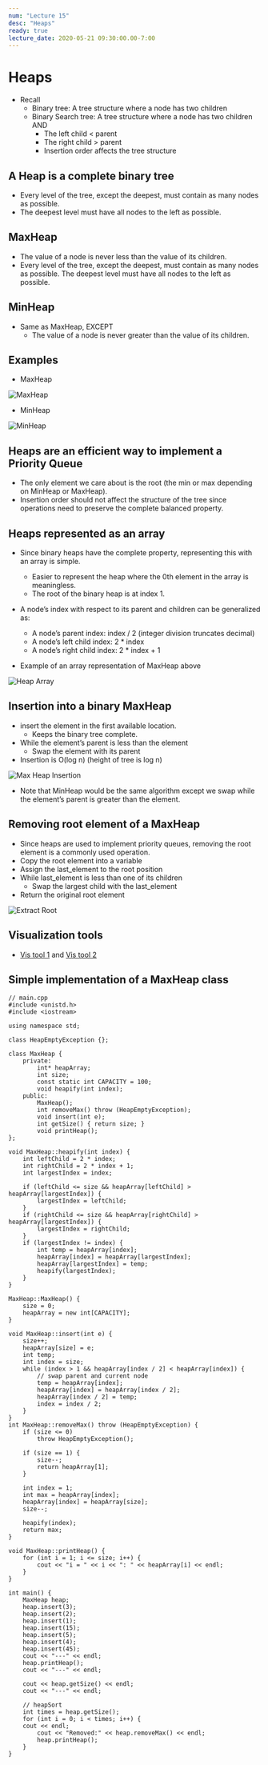 ```yaml
---
num: "Lecture 15"
desc: "Heaps"
ready: true
lecture_date: 2020-05-21 09:30:00.00-7:00
---
```



# Heaps

* Recall
    * Binary tree: A tree structure where a node has two children
    * Binary Search tree: A tree structure where a node has two children AND
        * The left child < parent
        * The right child > parent
        * Insertion order affects the tree structure

## A Heap is a <b>complete</b> binary tree
* Every level of the tree, except the deepest, must contain as many nodes as possible.
* The deepest level must have all nodes to the left as possible.

## MaxHeap
* The value of a node is never less than the value of its children.
* Every level of the tree, except the deepest, must contain as many nodes as possible. The deepest level must have all nodes to the left as possible.

## MinHeap
* Same as MaxHeap, EXCEPT
    * The value of a node is never greater than the value of its children.

## Examples
* MaxHeap

![MaxHeap](MaxHeap.png)

* MinHeap

![MinHeap](MinHeap.png)

## Heaps are an efficient way to implement a Priority Queue
* The only element we care about is the root (the min or max depending on MinHeap or MaxHeap).
* Insertion order should not affect the structure of the tree since operations need to preserve the complete balanced property.

## Heaps represented as an array
* Since binary heaps have the complete property, representing this with an array is simple. 
    * Easier to represent the heap where the 0th element in the array is meaningless.
    * The root of the binary heap is at index 1.
* A node’s index with respect to its parent and children can be generalized as:
    * A node’s parent index: index / 2 (integer division truncates decimal)
    * A node’s left child index: 2 * index
    * A node’s right child index: 2 * index + 1

* Example of an array representation of MaxHeap above

![Heap Array](HeapArray.png)

## Insertion into a binary MaxHeap
* insert the element in the first available location.
    * Keeps the binary tree complete.
* While the element’s parent is less than the element
    * Swap the element with its parent
* Insertion is O(log n) (height of tree is log n)

![Max Heap Insertion](MaxHeapInsertion.png)

* Note that MinHeap would be the same algorithm except we swap while the element’s parent is greater than the element.

## Removing root element of a MaxHeap
* Since heaps are used to implement priority queues, removing the root element is a commonly used operation.
* Copy the root element into a variable
* Assign the last_element to the root position
* While last_element is less than one of its children
    * Swap the largest child with the last_element
* Return the original root element

![Extract Root](ExtractRoot.png)

## Visualization tools
* [Vis tool 1](https://visualgo.net/en/heap) and [Vis tool 2](https://opendsa-server.cs.vt.edu/embed/heapsortCON)

## Simple implementation of a MaxHeap class


```
// main.cpp
#include <unistd.h>
#include <iostream>

using namespace std;

class HeapEmptyException {};

class MaxHeap {
	private:
		int* heapArray;
		int size;
		const static int CAPACITY = 100;
		void heapify(int index);
	public:
		MaxHeap();
		int removeMax() throw (HeapEmptyException);
		void insert(int e);
		int getSize() { return size; }
		void printHeap();
};

void MaxHeap::heapify(int index) {
    int leftChild = 2 * index;
    int rightChild = 2 * index + 1;
    int largestIndex = index;

    if (leftChild <= size && heapArray[leftChild] > heapArray[largestIndex]) {
        largestIndex = leftChild;
    }
    if (rightChild <= size && heapArray[rightChild] > heapArray[largestIndex]) {
        largestIndex = rightChild;
    }
    if (largestIndex != index) {
        int temp = heapArray[index];
        heapArray[index] = heapArray[largestIndex];
        heapArray[largestIndex] = temp;
        heapify(largestIndex);
    }
}

MaxHeap::MaxHeap() {
    size = 0;
    heapArray = new int[CAPACITY];
}

void MaxHeap::insert(int e) {
    size++;
    heapArray[size] = e;
    int temp;
    int index = size;
    while (index > 1 && heapArray[index / 2] < heapArray[index]) {
        // swap parent and current node
        temp = heapArray[index];
        heapArray[index] = heapArray[index / 2];
        heapArray[index / 2] = temp;
        index = index / 2;
    }
}
int MaxHeap::removeMax() throw (HeapEmptyException) {
    if (size <= 0)
        throw HeapEmptyException();

    if (size == 1) {
        size--;
        return heapArray[1];
    }

    int index = 1;
    int max = heapArray[index];
    heapArray[index] = heapArray[size];
    size--;

    heapify(index);
    return max;
}

void MaxHeap::printHeap() {
    for (int i = 1; i <= size; i++) {
        cout << "i = " << i << ": " << heapArray[i] << endl;
    }
}

int main() {
    MaxHeap heap;
    heap.insert(3);
    heap.insert(2);
    heap.insert(1);
    heap.insert(15);
    heap.insert(5);
    heap.insert(4);
    heap.insert(45);
    cout << "---" << endl;
    heap.printHeap();
    cout << "---" << endl;

    cout << heap.getSize() << endl;
    cout << "---" << endl;

    // heapSort
    int times = heap.getSize();
    for (int i = 0; i < times; i++) {
	cout << endl;
        cout << "Removed:" << heap.removeMax() << endl;
        heap.printHeap();
    }
}
```
